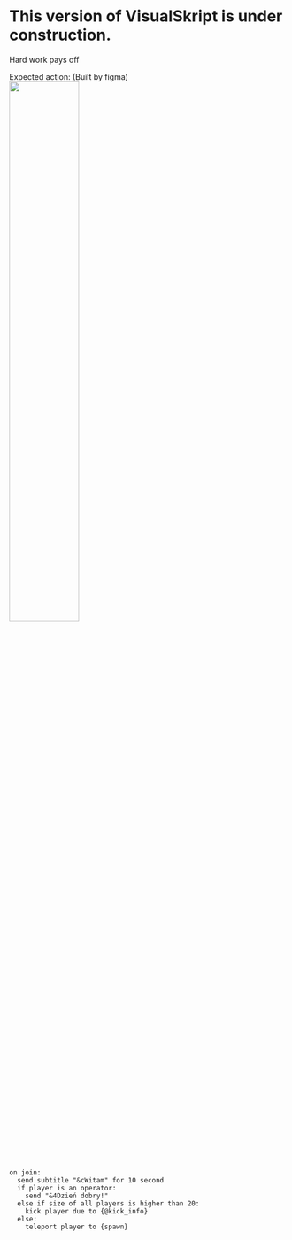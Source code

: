 # This version of VisualSkript is under construction.

Hard work pays off

Expected action: (Built by figma)<br>
<img src="https://github.com/PolsatGraniePL/VisualSkript/assets/88681446/50618e31-4d04-4a57-b80c-4697ec15f556" width="50%">
```
on join:
  send subtitle "&cWitam" for 10 second
  if player is an operator:
    send "&4Dzień dobry!"
  else if size of all players is higher than 20:
    kick player due to {@kick_info}
  else:
    teleport player to {spawn}
```
